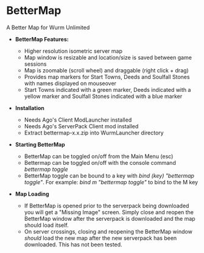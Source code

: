 # BetterMap
A Better Map for Wurm Unlimited

- **BetterMap Features:**
  - Higher resolution isometric server map
  - Map window is resizable and location/size is saved between game sessions
  - Map is zoomable (scroll wheel) and draggable  (right click + drag)
  - Provides map markers for Start Towns, Deeds and Soulfall Stones with names displayed on mouseover
  - Start Towns indicated with a green marker, Deeds indicated with a yellow marker and Soulfall Stones indicated with a blue marker
 
 - **Installation**
   - Needs Ago's Client ModLauncher installed
   - Needs Ago's ServerPack Client mod installed
   - Extract bettermap-x.x.zip into WurmLauncher directory

- **Starting BetterMap**
  - BetterMap can be toggled on/off from the Main Menu (esc)
  - Bettermap can be toggled  on/off with the console command _bettermap toggle_
  - BetterMap toggle can be bound to a key with _bind (key) "bettermap toggle"_.
    For example: _bind m "bettermap toggle"_ to bind to the M key
  
- **Map Loading**
  - If BetterMap is opened prior to the serverpack being downloaded you will get a "Missing Image" screen. Simply close and reopen the BetterMap window after the serverpack is downloaded and the map should load itself.
  - On server crossings, closing and reopening the BetterMap window *should* load the new map after the new serverpack has been downloaded. This has not been tested.
